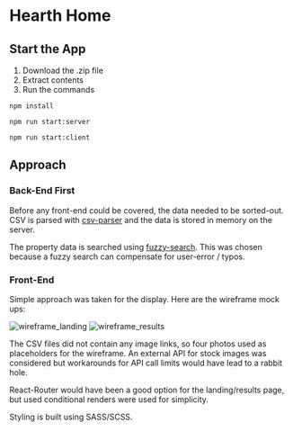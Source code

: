 # Hearth Home

## Start the App
1) Download the .zip file
2) Extract contents
3) Run the commands

`npm install`

`npm run start:server`

`npm run start:client`

## Approach

### Back-End First

Before any front-end could be covered, the data needed to be sorted-out.  CSV is parsed with [csv-parser](https://www.npmjs.com/package/csv-parser) and the data is stored in memory on the server.

The property data is searched using [fuzzy-search](https://www.npmjs.com/package/fuzzy-search).  This was chosen because a fuzzy search can compensate for user-error / typos.

### Front-End

Simple approach was taken for the display.  Here are the wireframe mock ups:

![wireframe_landing](https://i.imgur.com/ESwVgu2.jpg)
![wireframe_results](https://i.imgur.com/wXls9Hj.jpeg)

The CSV files did not contain any image links, so four photos used as placeholders for the wireframe.  An external API for stock images was considered but workarounds for API call limits would have lead to a rabbit hole.

React-Router would have been a good option for the landing/results page, but used conditional renders were used for simplicity.

Styling is built using SASS/SCSS.

